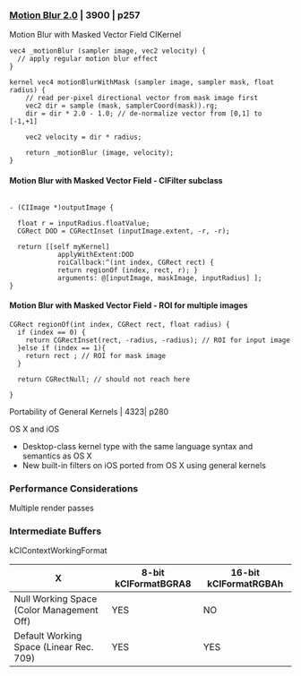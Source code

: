 

### [Motion Blur 2.0](2.3.1-motion-blur-2.md) | 3900 | p257



Motion Blur with Masked Vector Field
CIKernel


```
vec4 _motionBlur (sampler image, vec2 velocity) {
  // apply regular motion blur effect
}

kernel vec4 motionBlurWithMask (sampler image, sampler mask, float radius) {
    // read per-pixel directional vector from mask image first
    vec2 dir = sample (mask, samplerCoord(mask)).rg;
    dir = dir * 2.0 - 1.0; // de-normalize vector from [0,1] to [-1,+1]

    vec2 velocity = dir * radius;

    return _motionBlur (image, velocity);
}

```


#### Motion Blur with Masked Vector Field - CIFilter subclass
```

- (CIImage *)outputImage {

  float r = inputRadius.floatValue;
  CGRect DOD = CGRectInset (inputImage.extent, -r, -r);

  return [[self myKernel]
            applyWithExtent:DOD
            roiCallback:^(int index, CGRect rect) {
            return regionOf (index, rect, r); }
            arguments: @[inputImage, maskImage, inputRadius] ];
}
```

#### Motion Blur with Masked Vector Field - ROI for multiple images

```
CGRect regionOf(int index, CGRect rect, float radius) {
  if (index == 0) {
    return CGRectInset(rect, -radius, -radius); // ROI for input image
  }else if (index == 1){
    return rect ; // ROI for mask image
  }

  return CGRectNull; // should not reach here

}
```


Portability of General Kernels | 4323| p280

OS X and iOS

* Desktop-class kernel type with the same language syntax and semantics as OS X
* New built-in filters on iOS ported from OS X using general kernels


### Performance Considerations

Multiple render passes


### Intermediate Buffers

kCIContextWorkingFormat


X | 8-bit kCIFormatBGRA8 | 16-bit kCIFormatRGBAh
--|--|--
Null Working Space (Color Management Off) | YES | NO
Default Working Space (Linear Rec. 709)| YES | YES
